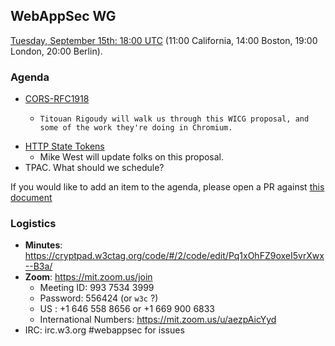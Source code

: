 ## WebAppSec WG

[Tuesday, September 15th: 18:00 UTC](https://www.timeanddate.com/worldclock/fixedtime.html?iso=20200915T1800) (11:00 California, 14:00 Boston, 19:00 London, 20:00 Berlin).

### Agenda

* [CORS-RFC1918](https://wicg.github.io/cors-rfc1918/)
  * 	Titouan Rigoudy will walk us through this WICG proposal, and some of the work they're doing in Chromium. 
* [HTTP State Tokens](https://mikewest.github.io/http-state-tokens/draft-west-http-state-tokens.html)
  * Mike West will update folks on this proposal.
* TPAC. What should we schedule?

If you would like to add an item to the agenda, please open a PR against [this document](https://github.com/w3c/webappsec/blob/master/meetings/2020/2020-09-15-agenda.md)

### Logistics

*   **Minutes**: https://cryptpad.w3ctag.org/code/#/2/code/edit/Pq1xOhFZ9oxeI5vrXwx--B3a/
*   **Zoom**: https://mit.zoom.us/join
    * Meeting ID: 993 7534 3999
    * Password: 556424  (or `w3c` ?)
    * US : +1 646 558 8656 or +1 669 900 6833
    * International Numbers: https://mit.zoom.us/u/aezpAicYyd
*   IRC: irc.w3.org #webappsec for issues
